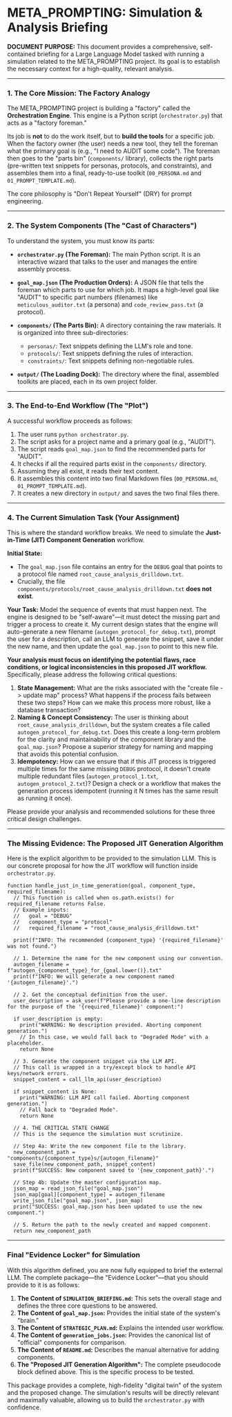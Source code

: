 # META_PROMPTING: Simulation & Analysis Briefing

**DOCUMENT PURPOSE:** This document provides a comprehensive, self-contained briefing for a Large Language Model tasked with running a simulation related to the META_PROMPTING project. Its goal is to establish the necessary context for a high-quality, relevant analysis.

---

### **1. The Core Mission: The Factory Analogy**

The META_PROMPTING project is building a "factory" called the **Orchestration Engine**. This engine is a Python script (`orchestrator.py`) that acts as a "factory foreman."

Its job is **not** to do the work itself, but to **build the tools** for a specific job. When the factory owner (the user) needs a new tool, they tell the foreman what the primary goal is (e.g., "I need to AUDIT some code"). The foreman then goes to the "parts bin" (`components/` library), collects the right parts (pre-written text snippets for personas, protocols, and constraints), and assembles them into a final, ready-to-use toolkit (`00_PERSONA.md` and `01_PROMPT_TEMPLATE.md`).

The core philosophy is "Don't Repeat Yourself" (DRY) for prompt engineering.

---

### **2. The System Components (The "Cast of Characters")**

To understand the system, you must know its parts:

*   **`orchestrator.py` (The Foreman):** The main Python script. It is an interactive wizard that talks to the user and manages the entire assembly process.

*   **`goal_map.json` (The Production Orders):** A JSON file that tells the foreman which parts to use for which job. It maps a high-level goal like "AUDIT" to specific part numbers (filenames) like `meticulous_auditor.txt` (a persona) and `code_review_pass.txt` (a protocol).

*   **`components/` (The Parts Bin):** A directory containing the raw materials. It is organized into three sub-directories:
    *   `personas/`: Text snippets defining the LLM's role and tone.
    *   `protocols/`: Text snippets defining the rules of interaction.
    *   `constraints/`: Text snippets defining non-negotiable rules.

*   **`output/` (The Loading Dock):** The directory where the final, assembled toolkits are placed, each in its own project folder.

---

### **3. The End-to-End Workflow (The "Plot")**

A successful workflow proceeds as follows:
1.  The user runs `python orchestrator.py`.
2.  The script asks for a project name and a primary goal (e.g., "AUDIT").
3.  The script reads `goal_map.json` to find the recommended parts for "AUDIT".
4.  It checks if all the required parts exist in the `components/` directory.
5.  Assuming they all exist, it reads their text content.
6.  It assembles this content into two final Markdown files (`00_PERSONA.md`, `01_PROMPT_TEMPLATE.md`).
7.  It creates a new directory in `output/` and saves the two final files there.

---

### **4. The Current Simulation Task (Your Assignment)**

This is where the standard workflow breaks. We need to simulate the **Just-in-Time (JIT) Component Generation** workflow.

**Initial State:**
*   The `goal_map.json` file contains an entry for the `DEBUG` goal that points to a protocol file named `root_cause_analysis_drilldown.txt`.
*   Crucially, the file `components/protocols/root_cause_analysis_drilldown.txt` **does not exist**.

**Your Task:**
Model the sequence of events that must happen next. The engine is designed to be "self-aware"—it must detect the missing part and trigger a process to create it. My current design states that the engine will auto-generate a new filename (`autogen_protocol_for_debug.txt`), prompt the user for a description, call an LLM to generate the snippet, save it under the new name, and then update the `goal_map.json` to point to this new file.

**Your analysis must focus on identifying the potential flaws, race conditions, or logical inconsistencies in this proposed JIT workflow.** Specifically, please address the following critical questions:

1.  **State Management:** What are the risks associated with the "create file -> update map" process? What happens if the process fails between these two steps? How can we make this process more robust, like a database transaction?
2.  **Naming & Concept Consistency:** The user is thinking about `root_cause_analysis_drilldown`, but the system creates a file called `autogen_protocol_for_debug.txt`. Does this create a long-term problem for the clarity and maintainability of the component library and the `goal_map.json`? Propose a superior strategy for naming and mapping that avoids this potential confusion.
3.  **Idempotency:** How can we ensure that if this JIT process is triggered multiple times for the same missing `DEBUG` protocol, it doesn't create multiple redundant files (`autogen_protocol_1.txt`, `autogen_protocol_2.txt`)? Design a check or a workflow that makes the generation process idempotent (running it N times has the same result as running it once).

Please provide your analysis and recommended solutions for these three critical design challenges.

---

### **The Missing Evidence: The Proposed JIT Generation Algorithm**

Here is the explicit algorithm to be provided to the simulation LLM. This is our concrete proposal for how the JIT workflow will function inside `orchestrator.py`.

```pseudocode
function handle_just_in_time_generation(goal, component_type, required_filename):
  // This function is called when os.path.exists() for required_filename returns False.
  // Example inputs:
  //   goal = "DEBUG"
  //   component_type = "protocol"
  //   required_filename = "root_cause_analysis_drilldown.txt"

  print(f"INFO: The recommended {component_type} '{required_filename}' was not found.")
  
  // 1. Determine the name for the new component using our convention.
  autogen_filename = f"autogen_{component_type}_for_{goal.lower()}.txt"
  print(f"INFO: We will generate a new component named '{autogen_filename}'.")

  // 2. Get the conceptual definition from the user.
  user_description = ask_user(f"Please provide a one-line description for the purpose of the '{required_filename}' component:")
  
  if user_description is empty:
    print("WARNING: No description provided. Aborting component generation.")
    // In this case, we would fall back to "Degraded Mode" with a placeholder.
    return None

  // 3. Generate the component snippet via the LLM API.
  // This call is wrapped in a try/except block to handle API keys/network errors.
  snippet_content = call_llm_api(user_description)
  
  if snippet_content is None:
    print("WARNING: LLM API call failed. Aborting component generation.")
    // Fall back to "Degraded Mode".
    return None

  // 4. THE CRITICAL STATE CHANGE
  // This is the sequence the simulation must scrutinize.

  // Step 4a: Write the new component file to the library.
  new_component_path = "components/{component_type}s/{autogen_filename}"
  save_file(new_component_path, snippet_content)
  print(f"SUCCESS: New component saved to '{new_component_path}'.")

  // Step 4b: Update the master configuration map.
  json_map = read_json_file("goal_map.json")
  json_map[goal][component_type] = autogen_filename
  write_json_file("goal_map.json", json_map)
  print("SUCCESS: goal_map.json has been updated to use the new component.")

  // 5. Return the path to the newly created and mapped component.
  return new_component_path
```

---

### **Final "Evidence Locker" for Simulation**

With this algorithm defined, you are now fully equipped to brief the external LLM. The complete package—the "Evidence Locker"—that you should provide to it is as follows:

1.  **The Content of `SIMULATION_BRIEFING.md`:** This sets the overall stage and defines the three core questions to be answered.
2.  **The Content of `goal_map.json`:** Provides the initial state of the system's "brain."
3.  **The Content of `STRATEGIC_PLAN.md`:** Explains the intended user workflow.
4.  **The Content of `generation_jobs.json`:** Provides the canonical list of "official" components for comparison.
5.  **The Content of `README.md`:** Describes the manual alternative for adding components.
6.  **The "Proposed JIT Generation Algorithm":** The complete pseudocode block defined above. This is the specific process to be tested.

This package provides a complete, high-fidelity "digital twin" of the system and the proposed change. The simulation's results will be directly relevant and maximally valuable, allowing us to build the `orchestrator.py` with confidence.
